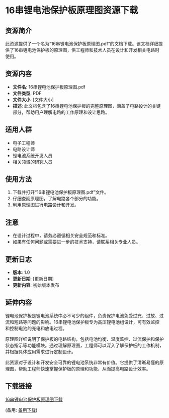  # 16串锂电池保护板原理图资源下载

 ## 资源简介

 此资源提供了一个名为“16串锂电池保护板原理图.pdf”的文档下载。该文档详细提供了16串锂电池保护板的原理图，供工程师和技术人员在设计和开发相关电路时使用。

 ## 资源内容

 - **文件名**: 16串锂电池保护板原理图.pdf
 - **文件类型**: PDF
 - **文件大小**: [文件大小]
 - **描述**: 此文档包含了16串锂电池保护板的完整原理图，涵盖了电路设计的关键部分，帮助用户理解电路的工作原理和设计思路。

 ## 适用人群

 - 电子工程师
 - 电路设计师
 - 锂电池系统开发人员
 - 相关领域的研究人员

 ## 使用方法

 1. 下载并打开“16串锂电池保护板原理图.pdf”文件。
 2. 仔细查阅原理图，了解电路各个部分的功能。
 3. 利用原理图进行电路设计和开发。

 ## 注意

 - 在设计过程中，请务必遵循相关安全规范和标准。
 - 如果有任何问题或需要进一步的技术支持，请联系相关专业人员。

 ## 更新日志

 - **版本**: 1.0
 - **更新日期**: [更新日期]
 - **更新内容**: 初始版本发布

 ## 延伸内容

 锂电池保护板是锂电池系统中必不可少的组件，负责保护电池免受过充、过放、过流和短路等问题的影响。16串锂电池保护板专为高压锂电池组设计，可有效监控和控制电池的充电和放电过程。

 原理图详细说明了保护板的电路结构，包括电池均衡、温度监控、过流保护和保护状态指示等功能模块。通过理解原理图，工程师可以深入了解保护板的工作机制，并根据具体应用需求进行定制设计。

 此资源对于设计和开发安全可靠的锂电池系统非常有价值。它提供了清晰易懂的原理图，帮助工程师快速掌握保护板的原理和功能，从而提高电路设计效率。

 ## 下载链接
 [16串锂电池保护板原理图下载](https://pan.quark.cn/s/3d799abcdf0b) 

 (备用: [备用下载](https://pan.baidu.com/s/17URpwllWnkZIIlcUtd_rDw?pwd=1234))
